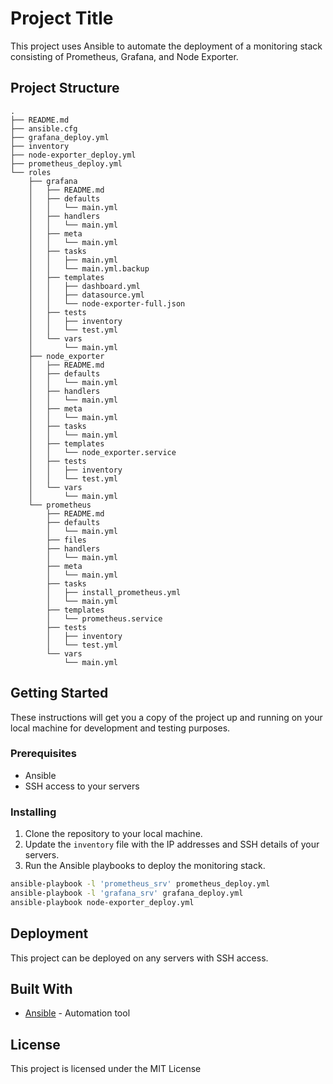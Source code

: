 # Project Title

This project uses Ansible to automate the deployment of a monitoring stack consisting of Prometheus, Grafana, and Node Exporter. 

## Project Structure

```
.
├── README.md
├── ansible.cfg
├── grafana_deploy.yml
├── inventory
├── node-exporter_deploy.yml
├── prometheus_deploy.yml
└── roles
    ├── grafana
    │   ├── README.md
    │   ├── defaults
    │   │   └── main.yml
    │   ├── handlers
    │   │   └── main.yml
    │   ├── meta
    │   │   └── main.yml
    │   ├── tasks
    │   │   ├── main.yml
    │   │   └── main.yml.backup
    │   ├── templates
    │   │   ├── dashboard.yml
    │   │   ├── datasource.yml
    │   │   └── node-exporter-full.json
    │   ├── tests
    │   │   ├── inventory
    │   │   └── test.yml
    │   └── vars
    │       └── main.yml
    ├── node_exporter
    │   ├── README.md
    │   ├── defaults
    │   │   └── main.yml
    │   ├── handlers
    │   │   └── main.yml
    │   ├── meta
    │   │   └── main.yml
    │   ├── tasks
    │   │   └── main.yml
    │   ├── templates
    │   │   └── node_exporter.service
    │   ├── tests
    │   │   ├── inventory
    │   │   └── test.yml
    │   └── vars
    │       └── main.yml
    └── prometheus
        ├── README.md
        ├── defaults
        │   └── main.yml
        ├── files
        ├── handlers
        │   └── main.yml
        ├── meta
        │   └── main.yml
        ├── tasks
        │   ├── install_prometheus.yml
        │   └── main.yml
        ├── templates
        │   └── prometheus.service
        ├── tests
        │   ├── inventory
        │   └── test.yml
        └── vars
            └── main.yml
```

## Getting Started

These instructions will get you a copy of the project up and running on your local machine for development and testing purposes.

### Prerequisites

- Ansible
- SSH access to your servers

### Installing

1. Clone the repository to your local machine.
2. Update the `inventory` file with the IP addresses and SSH details of your servers.
3. Run the Ansible playbooks to deploy the monitoring stack.

```bash
ansible-playbook -l 'prometheus_srv' prometheus_deploy.yml
ansible-playbook -l 'grafana_srv' grafana_deploy.yml
ansible-playbook node-exporter_deploy.yml
```

## Deployment

This project can be deployed on any servers with SSH access.

## Built With

- [Ansible](https://www.ansible.com/) - Automation tool

## License

This project is licensed under the MIT License
